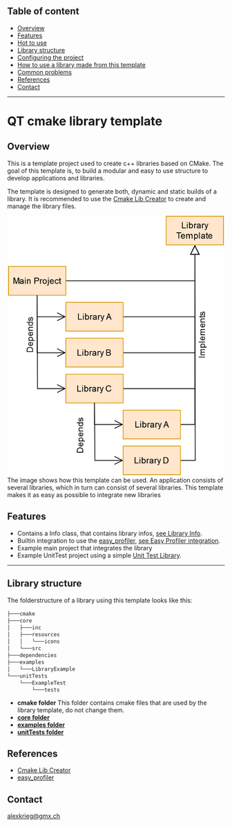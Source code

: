 ## Table of content
- [Overview](#overview)
- [Features](#features)
- [Hot to use](documentation/HowToUse.md)
- [Library structure](#library-structure)
- [Configuring the project](documentation/ConfigureTheProject.md)
- [How to use a library made from this template](documentation/HowToUseALibrary.md)
- [Common problems](documentation/CommonProblems.md)
- [References](#references)
- [Contact](#contact)
------------------------------------------------------
# QT cmake library template
## Overview
This is a template project used to create c++ libraries based on CMake.
The goal of this template is, to build a modular and easy to use structure to develop applications and libraries.

The template is designed to generate both, dynamic and static builds of a library.
It is recommended to use the [Cmake Lib Creator](https://github.com/KROIA/CmakeLibCreator) to create and manage the library files.

<div style="text-align: center;">
    <img src="documentation/Images/LibraryHirarchy.png" alt="Overview" width="500"/>
</div>
The image shows how this template can be used.
An application consists of several libraries, which in turn can consist of several libraries.
This template makes it as easy as possible to integrate new libraries

## Features
- Contains a Info class, that contains library infos, [see Library Info](documentation/coreFolder.md/#LibraryName_info.h).
- Builtin integration to use the [easy_profiler](https://github.com/yse/easy_profiler), [see Easy Profiler integration](documentation/EasyProfilerIntegration.md).
- Example main project that integrates the library
- Example UnitTest project using a simple [Unit Test Library](https://github.com/KROIA/UnitTest).

--------
## Library structure
The folderstructure of a library using this template looks like this:<br>
``` 
├───cmake
├───core
│   ├───inc
│   ├───resources
│   │   └───icons
│   └───src
├───dependencies
├───examples
│   └───LibraryExample
└───unitTests
    └───ExampleTest
        └───tests
```
- **cmake folder**
This folder contains cmake files that are used by the library template, do not change them.
- **[core folder](documentation/coreFolder.md)**
- **[examples folder](documentation/examplesFolder.md)**
- **[unitTests folder](documentation/unitTestsFolder.md)**


## References
- [Cmake Lib Creator](https://github.com/KROIA/CmakeLibCreator)
- [easy_profiler](https://github.com/yse/easy_profiler)

## Contact
alexkrieg@gmx.ch
